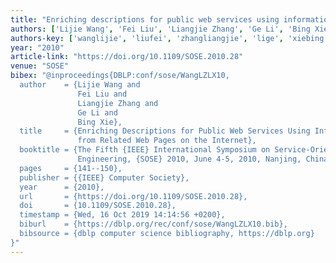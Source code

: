 ```yaml
---
title: "Enriching descriptions for public web services using information captured from related web pages on the internet"
authors: ['Lijie Wang', 'Fei Liu', 'Liangjie Zhang', 'Ge Li', 'Bing Xie']
authors-key: ['wanglijie', 'liufei', 'zhangliangjie', 'lige', 'xiebing']
year: "2010"
article-link: "https://doi.org/10.1109/SOSE.2010.28"
venue: "SOSE"
bibex: "@inproceedings{DBLP:conf/sose/WangLZLX10,
  author    = {Lijie Wang and
               Fei Liu and
               Liangjie Zhang and
               Ge Li and
               Bing Xie},
  title     = {Enriching Descriptions for Public Web Services Using Information Captured
               from Related Web Pages on the Internet},
  booktitle = {The Fifth {IEEE} International Symposium on Service-Oriented System
               Engineering, {SOSE} 2010, June 4-5, 2010, Nanjing, China},
  pages     = {141--150},
  publisher = {{IEEE} Computer Society},
  year      = {2010},
  url       = {https://doi.org/10.1109/SOSE.2010.28},
  doi       = {10.1109/SOSE.2010.28},
  timestamp = {Wed, 16 Oct 2019 14:14:56 +0200},
  biburl    = {https://dblp.org/rec/conf/sose/WangLZLX10.bib},
  bibsource = {dblp computer science bibliography, https://dblp.org}
}"
---
```

